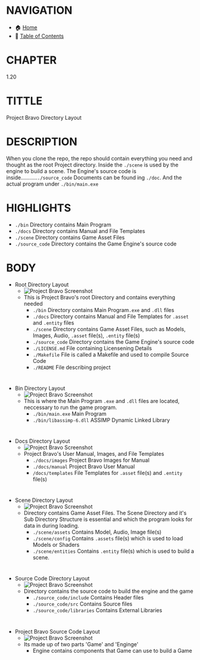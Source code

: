# NAVIGATION
- 🏠 [Home](../../../README.md)
- 📖 [Table of Contents](../docs_Chapter_0.00_Welcome/doc_Chapter_0.10_Table_of_Contents.md)


# CHAPTER
1.20


# TITTLE
Project Bravo Directory Layout


# DESCRIPTION
When you clone the repo, the repo should contain everything you need and thought as the root Project directory. Inside the `./scene` is used by the engine to build a scene. The Engine's source code is inside...........`./source_code` Documents can be found ing `./doc`. And the actual program under `./bin/main.exe`

# HIGHLIGHTS
- `./bin` Directory contains Main Program
- `./docs` Directory contains Manual and File Templates
- `./scene` Directory contains Game Asset Files
- `./source_code` Directory contains the Game Engine's source code

# BODY

- Root Directory Layout
    - ![Project Bravo Screenshot](../../../docs/images/project_bravo_layout_directory.png "Project Bravo Screenshot")
    - This is Project Bravo's root Directory and contains everything needed
        - `./bin` Directory contains Main Program`.exe` and `.dll` files
        - `./docs` Directory contains Manual and File Templates for `.asset` and `.entity` files
        - `./scene` Directory contains Game Asset Files, such as Models, Images, Audio, `.asset` file(s), `.entity` file(s)
        - `./source_code` Directory contains the Game Engine's source code
        - `./LICENSE.md` File containing Licensening Details
        - `./Makefile` File is called a Makefile and used to compile Source Code
        - `./README` File describing project
#

- Bin Directory Layout
    - ![Project Bravo Screenshot](../../../docs/images/project_bravo_layout_directory_bin.png "Project Bravo Screenshot")
    - This is where the Main Program `.exe` and `.dll` files are located, neccessary to run the game program.
        -  `./bin/main.exe` Main Program
        - `./bin/libassimp-6.dll` ASSIMP Dynamic Linked Library

#

- Docs Directory Layout
    - ![Project Bravo Screenshot](../../../docs/images/project_bravo_layout_directory_docs.png "Project Bravo Screenshot")
    - Project Bravo's User Manual, Images, and File Templates
        - `./docs/images` Project Bravo Images for Manual
        - `./docs/manual` Project Bravo User Manual
        - `/docs/templates` File Templates for `.asset` file(s) and `.entity` file(s) 

#

- Scene Directory Layout
    - ![Project Bravo Screenshot](../../../docs/images/project_bravo_layout_directory_scene.png "Project Bravo Screenshot")
    - Directory contains Game Asset Files. The Scene Directory and it's Sub Directory Structure is essential and which the program looks for data in during loading. 
        - `./scene/assets` Contains Model, Audio, Image file(s)
        - `./scene/config` Contains `.assets` file(s) which is used to load Models or Shaders
        - `./scene/entities` Contains `.entity` file(s) which is used to build a scene.

#

- Source Code Directory Layout
    - ![Project Bravo Screenshot](../../../docs/images/project_bravo_layout_directory_source_code.png "Project Bravo Screenshot")
    - Directory contains the source code to build the engine and the game
        - `./source_code/include` Contains Header files 
        - `./source_code/src` Contains Source files
        - `./source_code/libraries` Contains External Libraries

#

- Project Bravo Source Code Layout
    - ![Project Bravo Screenshot](../../../docs/images/project_bravo_layout_source_code.png "Project Bravo Screeshot")
    - Its made up of two parts 'Game' and 'Enginge'
        - Engine contains components that Game can use to build a Game